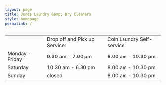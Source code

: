 ```yaml
---
layout: page
title: Jones Laundry &amp; Dry Cleaners
style: homepage
permalink: /
---
```


<table>
	<tr>
		<td>
		</td>
		<td>
		Drop off and Pick up Service:
		</td>
		<td>
		Coin Laundry Self-service
		</td>
	</tr>
	<tr>
		<td>
		Monday - Friday
		</td>
		<td>
		9.30 am - 7.00 pm
		</td>
		<td>
		8.00 am - 10.30 pm
		</td>
	</tr>
	<tr>
		<td>
		Saturday
		</td>
		<td>
		10.30 am - 6.30 pm
		</td>
		<td>
		8.00 am - 10.30 pm
		</td>
	</tr>
	<tr>
		<td>
		Sunday
		</td>
		<td>
		closed
		</td>
		<td>
		8.00 am - 10.30 pm
		</td>
	</tr>
</table>